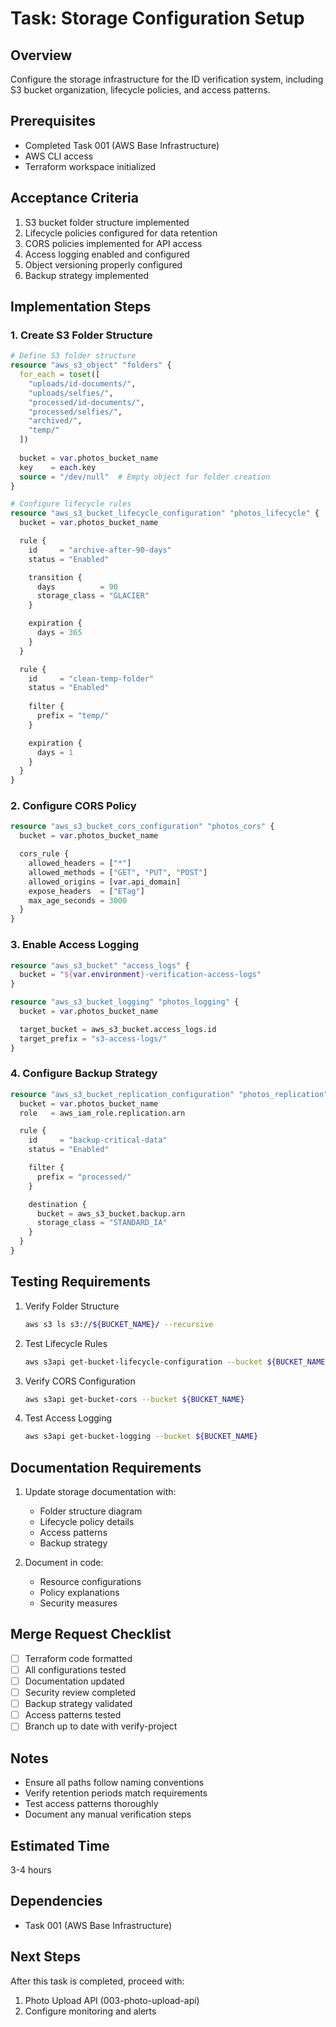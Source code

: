 # Task: Storage Configuration Setup

## Overview
Configure the storage infrastructure for the ID verification system, including S3 bucket organization, lifecycle policies, and access patterns.

## Prerequisites
- Completed Task 001 (AWS Base Infrastructure)
- AWS CLI access
- Terraform workspace initialized

## Acceptance Criteria
1. S3 bucket folder structure implemented
2. Lifecycle policies configured for data retention
3. CORS policies implemented for API access
4. Access logging enabled and configured
5. Object versioning properly configured
6. Backup strategy implemented

## Implementation Steps

### 1. Create S3 Folder Structure
```terraform
# Define S3 folder structure
resource "aws_s3_object" "folders" {
  for_each = toset([
    "uploads/id-documents/",
    "uploads/selfies/",
    "processed/id-documents/",
    "processed/selfies/",
    "archived/",
    "temp/"
  ])
  
  bucket = var.photos_bucket_name
  key    = each.key
  source = "/dev/null"  # Empty object for folder creation
}

# Configure lifecycle rules
resource "aws_s3_bucket_lifecycle_configuration" "photos_lifecycle" {
  bucket = var.photos_bucket_name

  rule {
    id     = "archive-after-90-days"
    status = "Enabled"

    transition {
      days          = 90
      storage_class = "GLACIER"
    }

    expiration {
      days = 365
    }
  }

  rule {
    id     = "clean-temp-folder"
    status = "Enabled"
    
    filter {
      prefix = "temp/"
    }

    expiration {
      days = 1
    }
  }
}
```

### 2. Configure CORS Policy
```terraform
resource "aws_s3_bucket_cors_configuration" "photos_cors" {
  bucket = var.photos_bucket_name

  cors_rule {
    allowed_headers = ["*"]
    allowed_methods = ["GET", "PUT", "POST"]
    allowed_origins = [var.api_domain]
    expose_headers  = ["ETag"]
    max_age_seconds = 3000
  }
}
```

### 3. Enable Access Logging
```terraform
resource "aws_s3_bucket" "access_logs" {
  bucket = "${var.environment}-verification-access-logs"
}

resource "aws_s3_bucket_logging" "photos_logging" {
  bucket = var.photos_bucket_name

  target_bucket = aws_s3_bucket.access_logs.id
  target_prefix = "s3-access-logs/"
}
```

### 4. Configure Backup Strategy
```terraform
resource "aws_s3_bucket_replication_configuration" "photos_replication" {
  bucket = var.photos_bucket_name
  role   = aws_iam_role.replication.arn

  rule {
    id     = "backup-critical-data"
    status = "Enabled"

    filter {
      prefix = "processed/"
    }

    destination {
      bucket = aws_s3_bucket.backup.arn
      storage_class = "STANDARD_IA"
    }
  }
}
```

## Testing Requirements
1. Verify Folder Structure
   ```bash
   aws s3 ls s3://${BUCKET_NAME}/ --recursive
   ```

2. Test Lifecycle Rules
   ```bash
   aws s3api get-bucket-lifecycle-configuration --bucket ${BUCKET_NAME}
   ```

3. Verify CORS Configuration
   ```bash
   aws s3api get-bucket-cors --bucket ${BUCKET_NAME}
   ```

4. Test Access Logging
   ```bash
   aws s3api get-bucket-logging --bucket ${BUCKET_NAME}
   ```

## Documentation Requirements
1. Update storage documentation with:
   - Folder structure diagram
   - Lifecycle policy details
   - Access patterns
   - Backup strategy

2. Document in code:
   - Resource configurations
   - Policy explanations
   - Security measures

## Merge Request Checklist
- [ ] Terraform code formatted
- [ ] All configurations tested
- [ ] Documentation updated
- [ ] Security review completed
- [ ] Backup strategy validated
- [ ] Access patterns tested
- [ ] Branch up to date with verify-project

## Notes
- Ensure all paths follow naming conventions
- Verify retention periods match requirements
- Test access patterns thoroughly
- Document any manual verification steps

## Estimated Time
3-4 hours

## Dependencies
- Task 001 (AWS Base Infrastructure)

## Next Steps
After this task is completed, proceed with:
1. Photo Upload API (003-photo-upload-api)
2. Configure monitoring and alerts
